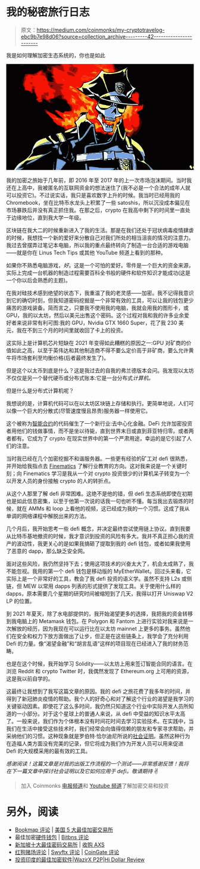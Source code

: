 # 我的秘密旅行日志

> 原文：<https://medium.com/coinmonks/my-cryptotravelog-ebc9b7e98d06?source=collection_archive---------42----------------------->

我是如何理解加密生态系统的，你也是如此

![](img/bd58fb7df435e1d7b9c974f8afe59050.png)

我的加密之旅始于几年前，即 2016 年至 2017 年的上一次市场泡沫期间。当时我还在上高中，我被匿名的互联网资金的想法迷住了(我不必是一个合法的成年人就可以投资它)。不过说实话，我只是喜欢数字上升的时候。我当时已经用我的 Chromebook，坐在比特币水龙头上积累了一些 satoshis，所以沉没成本偏见在市场暴跌后并没有真正抓住我。在那之后，crypto 在我高中剩下的时间里一直处于边缘地位，直到我大学一年级。

区块链在我大二的时候重新进入了我的生活。那是在我们还处于冠状病毒疫情肆虐的时候，我想找一个新的爱好来分散自己对我们所处的相当沮丧的情况的注意力。我过去曾摆弄过笔记本电脑，所以我的重点最终转向了制造一台合适的游戏电脑——就是你在 Linus Tech Tips 或其他 YouTube 频道上看到的那种。

如果你不熟悉电脑游戏，*好*。这是一个可怕的爱好。零件是一个巨大的资金来源，实际上完成一台机器的制造过程需要百科全书般的硬件和软件知识才能成功(这是一个你以后会熟悉的主题)。

在我对硅技术感到绝望的状态下，我重温了我的老灵感——加密。我不记得我意识到它的确切时刻，但我知道密码挖掘是一个非常有效的工具，可以让我的钱包更少痛苦的游戏装备。简而言之，只要我不使用我的电脑，我就会用我的图形卡，或 GPU，我的以太坊，然后以美元出售这个密码。这个过程对我和我的许多业余爱好者来说非常有利可图:我的 GPU，Nvidia GTX 1660 Super，花了我 230 美元，我在不到三个月的时间里就收回了卡上的投资。

这实际上是计算机芯片短缺在 2021 年变得如此糟糕的原因之一:GPU 对矿商的价值如此之高，以至于英伟达和其他制造商不得不要么定价高于非矿商，要么允许黄牛将市场套利至均衡价格(后者最终发生了)。

但是这个以太币到底是什么？这是我过去的自我的弗兰德版本会问。我发现以太坊不仅仅是另一个替代硬币或分布式账本:它是一台分布式*计算机。*

但是什么是分布式计算机呢？

我想说的是，计算机代码可以在以太坊区块链上存储和执行。更简单地说，人们可以像一个巨大的分散式(尽管速度慢且昂贵)服务器一样使用它。

这个被称为[智能合约](https://www.ibm.com/topics/smart-contracts#:~:text=Smart%20contracts%20are%20simply%20programs,intermediary%27s%20involvement%20or%20time%20loss.)的代码催生了一个新行业:去中心化金融。DeFi 允许加密投资者用他们的钱做事情，而不是坐以待毙，直到世界末日或直到菲亚特归零。或者两者都有。它成为了 crypto 在现实世界中的第一个严肃用途，幸运的是它引起了人们的注意。

当时我已经在几个加密挖掘不和谐服务器。一些更有经验的矿工对 defi 很熟悉，并开始给我指点去 [Finematics](https://www.youtube.com/c/Finematics/videos) 了解行业教育的方向。这对我来说是一个关键时刻；向 Finematics 学习是我从一个对 crypto 投资很少的计算机呆子转变为一个以开发人员的身份接触 crypto 的人的转折点。

从这个人那里了解 defi 非常困难。这绝不是他的错，但 defi 生态系统即使在初期也是如此信息密集，以至于他第一次说的话我一句也听不懂。每当我出去锻炼的时候，就在 AMMs 和 loop 上看他的视频，这已经成为我的一个习惯。这成了我从单调的网络课程中解脱出来的方法。

几个月后，我开始思考一些 defi 概念，并决定最终尝试使用链上协议。直到我要从比特币基地撤资的时候，我才意识到投资的风险有多大。我并不真正担心我的资产的波动性，我更关心的是如果我搞砸了提取到我的 defi 钱包，或者如果我使用了恶意的 dapp，那么缺乏安全网。

面对这些风险，我仍然坚持下去；使用这项技术的兴奋太大了，机会太成熟了，我不能忽视。我用的第一个 defi 钱包是移动版的 MyEtherWallet。回过头来看，它实际上是一个非常好的工具，教会了我 defi 投资的语义学。虽然不支持 L2s 或侧链，但 MEW 以常用 dapps 列表的形式提供了发现工具。关于使用什么样的 dapps，原本需要几个星期的研究时间被缩短到了几天，我得以打开 Uniswap V2 LP 的位置。

到 2021 年夏天，除了水电部提供的，我开始渴望更多的选择，我把我的资金转移到我电脑上的 Metamask 钱包。在 Polygon 和 Fantom 上进行实验对我来说是一次解放的经历，因为我现在可以运行比在以太坊 mainnet 上更多的事务。虽然他们在安全和权力下放方面做出了让步，但正是在这些链条上，我学会了充分利用 Defi 的力量。像“渴望金融”和“胡言乱语”这样的项目现在已经进入了我的财务范畴。

也是在这个时候，我开始学习 Solidity——以太坊上用来签订智能合同的语言。在浏览 Reddit 和 crypto Twitter 时，我偶然发现了 Ethereum.org 上可用的资源，这是我以前自学的。

这最终让我想到了我写这篇文章的原因。我的 defi 之旅花费了我多年的时间，并得到了新冠肺炎疫情的帮助。我个人的好奇心和对了解这个行业的渴望是我学习的关键驱动因素。即使花了这么多时间，我仍然只知道这个行业中实际开发人员所知道的一小部分。对于这个星球上的普通人来说，从 defi 中受益的知识水平太高了。一般来说，我们作为个体根本没有时间花时间去学习实验技术。在实践中，当我们在生活中接受这些技术时，我们经常会向值得信赖的朋友和专家寻求帮助，并采纳他们的习惯。这种现象就是罗伯特·恰尔迪尼所说的[社会证明](https://en.wikipedia.org/wiki/Social_proof#:~:text=Social%20proof%20is%20a%20psychological,known%20as%20informational%20social%20influence.)。虽然这种行为在造福人类方面没有完美的记录，但它将成为我们作为开发人员可以用来促进 Defi 的大规模采用的最有效的工具。

*感谢阅读！这篇文章是对我的出版工作流程的一个测试——非常感谢反馈！我将在下一篇文章中探讨社会证明以及它如何应用于 defi。敬请期待* ✌

> 加入 Coinmonks [电报频道](https://t.me/coincodecap)和 [Youtube 频道](https://www.youtube.com/c/coinmonks/videos)了解加密交易和投资

# 另外，阅读

*   [Bookmap 评论](https://coincodecap.com/bookmap-review-2021-best-trading-software) | [美国 5 大最佳加密交易所](https://coincodecap.com/crypto-exchange-usa)
*   最佳加密[硬件钱包](/coinmonks/hardware-wallets-dfa1211730c6) | [Bitbns 评论](/coinmonks/bitbns-review-38256a07e161)
*   [新加坡十大最佳密码交易所](https://coincodecap.com/crypto-exchange-in-singapore) | [收购 AXS](https://coincodecap.com/buy-axs-token)
*   [红狗赌场评论](https://coincodecap.com/red-dog-casino-review) | [Swyftx 评论](https://coincodecap.com/swyftx-review) | [CoinGate 评论](https://coincodecap.com/coingate-review)
*   [投资印度的最佳加密软件](https://coincodecap.com/best-crypto-to-invest-in-india-in-2021)|[WazirX P2P](https://coincodecap.com/wazirx-p2p)|[Hi Dollar Review](https://coincodecap.com/hi-dollar-review)